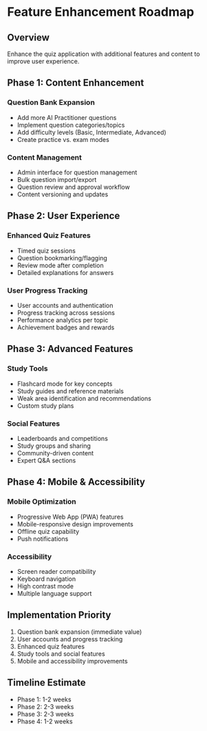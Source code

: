 # Feature Enhancement Roadmap

## Overview
Enhance the quiz application with additional features and content to improve user experience.

## Phase 1: Content Enhancement

### Question Bank Expansion
- Add more AI Practitioner questions
- Implement question categories/topics
- Add difficulty levels (Basic, Intermediate, Advanced)
- Create practice vs. exam modes

### Content Management
- Admin interface for question management
- Bulk question import/export
- Question review and approval workflow
- Content versioning and updates

## Phase 2: User Experience

### Enhanced Quiz Features
- Timed quiz sessions
- Question bookmarking/flagging
- Review mode after completion
- Detailed explanations for answers

### User Progress Tracking
- User accounts and authentication
- Progress tracking across sessions
- Performance analytics per topic
- Achievement badges and rewards

## Phase 3: Advanced Features

### Study Tools
- Flashcard mode for key concepts
- Study guides and reference materials
- Weak area identification and recommendations
- Custom study plans

### Social Features
- Leaderboards and competitions
- Study groups and sharing
- Community-driven content
- Expert Q&A sections

## Phase 4: Mobile & Accessibility

### Mobile Optimization
- Progressive Web App (PWA) features
- Mobile-responsive design improvements
- Offline quiz capability
- Push notifications

### Accessibility
- Screen reader compatibility
- Keyboard navigation
- High contrast mode
- Multiple language support

## Implementation Priority
1. Question bank expansion (immediate value)
2. User accounts and progress tracking
3. Enhanced quiz features
4. Study tools and social features
5. Mobile and accessibility improvements

## Timeline Estimate
- Phase 1: 1-2 weeks
- Phase 2: 2-3 weeks  
- Phase 3: 2-3 weeks
- Phase 4: 1-2 weeks
